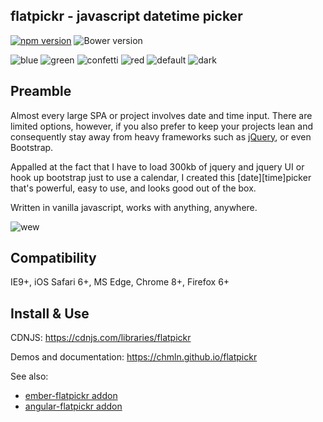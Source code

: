 ## flatpickr - javascript datetime picker
[![npm version](https://badge.fury.io/js/flatpickr.svg)](https://www.npmjs.com/package/flatpickr)
![Bower version](https://badge.fury.io/bo/flatpickr-calendar.svg)


![blue](https://cloud.githubusercontent.com/assets/11352152/14549371/3cbb65da-028d-11e6-976d-a6f63f32061f.PNG)
![green](https://cloud.githubusercontent.com/assets/11352152/14549373/3cbe975a-028d-11e6-9192-43975f0146da.PNG)
![confetti](https://cloud.githubusercontent.com/assets/11352152/14549440/de9bf55e-028d-11e6-9271-46782a99efea.PNG)
![red](https://cloud.githubusercontent.com/assets/11352152/14549374/3cc01102-028d-11e6-9ff4-0cf208a310c4.PNG)
![default](https://cloud.githubusercontent.com/assets/11352152/14549370/3cadb750-028d-11e6-818d-c6a1bc6349fc.PNG)
![dark](https://cloud.githubusercontent.com/assets/11352152/14549372/3cbc8514-028d-11e6-8daf-ec1ba01c9d7e.PNG)


## Preamble
Almost every large SPA or project involves date and time input. There are limited options, however, if you also prefer to keep your projects lean and consequently stay away from heavy frameworks such as [jQuery](https://jsperf.com/jquery-vs-javascript-performance-comparison/22), or even Bootstrap.

Appalled at the fact that I have to load 300kb of jquery and jquery UI or hook up bootstrap just to use a calendar, I created this \[date\]\[time\]picker that's powerful, easy to use, and looks good out of the box.

Written in vanilla javascript, works with anything, anywhere.

![wew](https://cloud.githubusercontent.com/assets/11352152/14397836/d02d2f7c-fdad-11e5-9658-bedfb997ff52.png)

## Compatibility
IE9+, iOS Safari 6+, MS Edge, Chrome 8+, Firefox 6+

## Install & Use
CDNJS: https://cdnjs.com/libraries/flatpickr

Demos and documentation: https://chmln.github.io/flatpickr

See also:
* [ember-flatpickr addon](https://www.npmjs.com/package/ember-flatpickr)
* [angular-flatpickr addon](https://www.npmjs.com/package/angular-flatpickr)
